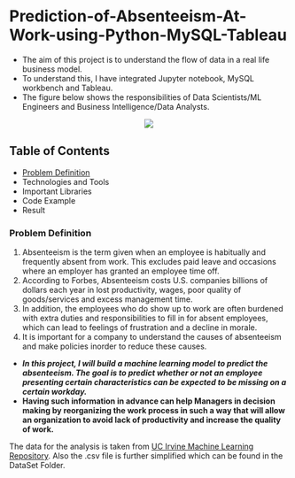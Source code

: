 # Prediction-of-Absenteeism-At-Work-using-Python-MySQL-Tableau

* The aim of this project is to understand the flow of data in a real life business model.
* To understand this, I have integrated Jupyter notebook, MySQL workbench and Tableau. 
* The figure below shows the responsibilities of Data Scientists/ML Engineers and Business Intelligence/Data Analysts.

<p align="center">
  <img src="https://user-images.githubusercontent.com/113826990/232306866-b596e19d-7f14-4ed8-a8b0-3b5c0e5c1a19.png" />
</p>

## Table of Contents

* [Problem Definition](https://github.com/chiraagb/Prediction-of-Absenteeism-At-Work-using-Python-MySQL-Tableau/blob/main/README.md#problem-definition)
* Technologies and Tools
* Important Libraries
* Code Example
* Result

### Problem Definition

1. Absenteeism is the term given when an employee is habitually and frequently absent from work. This excludes paid leave and occasions where an employer has granted an employee time off.
2. According to Forbes, Absenteeism costs U.S. companies billions of dollars each year in lost productivity, wages, poor quality of goods/services and excess management time. 
3. In addition, the employees who do show up to work are often burdened with extra duties and responsibilities to fill in for absent employees, which can lead to feelings of frustration and a decline in morale.
4. It is important for a company to understand the causes of absenteeism and make policies inorder to reduce these causes.

* ***In this project, I will build a machine learning model to predict the absenteeism. The goal is to predict whether or not an employee presenting certain characteristics can be expected to be missing on a certain workday.***
* **Having such information in advance can help Managers in decision making by reorganizing the work process in such a way that will allow an organization to avoid lack of productivity and increase the quality of work.**

The data for the analysis is taken from [UC Irvine Machine Learning Repository](https://archive-beta.ics.uci.edu/dataset/445/absenteeism+at+work). Also the .csv file is further simplified which can be found in the DataSet Folder.
